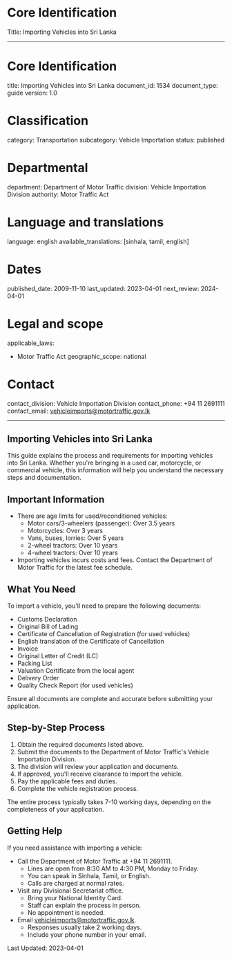 # Core Identification
Title: Importing Vehicles into Sri Lanka

---
# Core Identification
title: Importing Vehicles into Sri Lanka
document_id: 1534
document_type: guide
version: 1.0

# Classification
category: Transportation
subcategory: Vehicle Importation
status: published

# Departmental
department: Department of Motor Traffic
division: Vehicle Importation Division
authority: Motor Traffic Act

# Language and translations
language: english
available_translations: [sinhala, tamil, english]

# Dates
published_date: 2009-11-10
last_updated: 2023-04-01
next_review: 2024-04-01

# Legal and scope
applicable_laws:
 - Motor Traffic Act
geographic_scope: national

# Contact
contact_division: Vehicle Importation Division
contact_phone: +94 11 2691111
contact_email: vehicleimports@motortraffic.gov.lk

---

## Importing Vehicles into Sri Lanka

This guide explains the process and requirements for importing vehicles into Sri Lanka. Whether you're bringing in a used car, motorcycle, or commercial vehicle, this information will help you understand the necessary steps and documentation.

## Important Information

- There are age limits for used/reconditioned vehicles:
    - Motor cars/3-wheelers (passenger): Over 3.5 years
    - Motorcycles: Over 3 years
    - Vans, buses, lorries: Over 5 years
    - 2-wheel tractors: Over 10 years
    - 4-wheel tractors: Over 10 years
- Importing vehicles incurs costs and fees. Contact the Department of Motor Traffic for the latest fee schedule.

## What You Need

To import a vehicle, you'll need to prepare the following documents:

- Customs Declaration
- Original Bill of Lading
- Certificate of Cancellation of Registration (for used vehicles)
- English translation of the Certificate of Cancellation
- Invoice
- Original Letter of Credit (LC)
- Packing List
- Valuation Certificate from the local agent
- Delivery Order
- Quality Check Report (for used vehicles)

Ensure all documents are complete and accurate before submitting your application.

## Step-by-Step Process

1. Obtain the required documents listed above.
2. Submit the documents to the Department of Motor Traffic's Vehicle Importation Division.
3. The division will review your application and documents.
4. If approved, you'll receive clearance to import the vehicle.
5. Pay the applicable fees and duties.
6. Complete the vehicle registration process.

The entire process typically takes 7-10 working days, depending on the completeness of your application.

## Getting Help

If you need assistance with importing a vehicle:

- Call the Department of Motor Traffic at +94 11 2691111.
    - Lines are open from 8:30 AM to 4:30 PM, Monday to Friday.
    - You can speak in Sinhala, Tamil, or English.
    - Calls are charged at normal rates.
- Visit any Divisional Secretariat office.
    - Bring your National Identity Card.
    - Staff can explain the process in person.
    - No appointment is needed.
- Email vehicleimports@motortraffic.gov.lk.
    - Responses usually take 2 working days.
    - Include your phone number in your email.

Last Updated: 2023-04-01